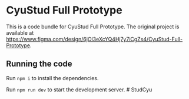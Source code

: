 
  # CyuStud Full Prototype

  This is a code bundle for CyuStud Full Prototype. The original project is available at https://www.figma.com/design/6jOl3eXcYQ4Hj7y7iCgZs4/CyuStud-Full-Prototype.

  ## Running the code

  Run `npm i` to install the dependencies.

  Run `npm run dev` to start the development server.
  #   S t u d C y u  
 